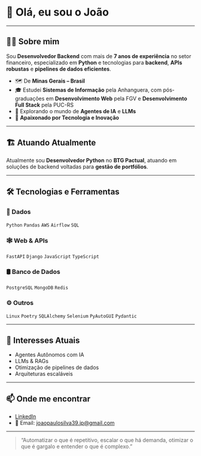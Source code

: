 # 👋 Olá, eu sou o João

---

## 👨‍💻 Sobre mim
Sou **Desenvolvedor Backend** com mais de **7 anos de experiência** no setor financeiro, especializado em **Python** e tecnologias para **backend**, **APIs robustas** e **pipelines de dados eficientes**.

- 🗺️ De **Minas Gerais – Brasil**
- 🎓 Estudei **Sistemas de Informação** pela Anhanguera, com pós-graduações em **Desenvolvimento Web** pela FGV e **Desenvolvimento Full Stack** pela PUC-RS
- 🤖 Explorando o mundo de **Agentes de IA** e **LLMs**
- 🚀 **Apaixonado por Tecnologia e Inovação**

---

## 🏗️ Atuando Atualmente

Atualmente sou **Desenvolvedor Python** no **BTG Pactual**, atuando em soluções de backend voltadas para **gestão de portfólios**.

---

## 🛠️ Tecnologias e Ferramentas

### 💾 Dados
`Python` `Pandas` `AWS` `Airflow` `SQL` 

### 🕸️ Web & APIs
`FastAPI` `Django` `JavaScript` `TypeScript`

### 🛢️ Banco de Dados
`PostgreSQL` `MongoDB` `Redis`

### ⚙️ Outros
`Linux` `Poetry` `SQLAlchemy` `Selenium` `PyAutoGUI` `Pydantic`

---

## 🌱 Interesses Atuais

- Agentes Autônomos com IA
- LLMs & RAGs
- Otimização de pipelines de dados
- Arquiteturas escaláveis

---

## 📫 Onde me encontrar

- [LinkedIn](#https://www.linkedin.com/in/joao-rodriguess/)  
- 📧 Email: joaopaulosilva39.jp@gmail.com

---

> “Automatizar o que é repetitivo, escalar o que há demanda, otimizar o que é gargalo e entender o que é complexo.”
